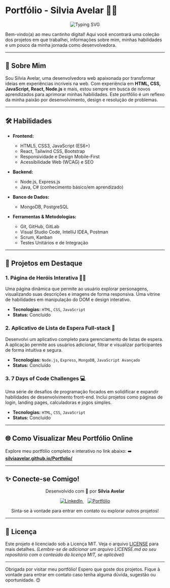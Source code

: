 # Portfólio - Silvia Avelar 👩‍💻

<p align="center">
  <img src="https://readme-typing-svg.herokuapp.com/?font=Righteous&size=35&color=Fira¢er=true&vCenter=true&width=650&height=70&duration=4000&lines=Olá!+Sou+a+Sílvia+Avelar...;Desenvolvedora+WEB...+Front-End...;Eternamente+Aprendendo...;Amante+de+Código+e+Café...;Confira+meus+links!+☕" alt="Typing SVG" />
</p>

Bem-vindo(a) ao meu cantinho digital! Aqui você encontrará uma coleção dos projetos em que trabalhei, informações sobre mim, minhas habilidades e um pouco da minha jornada como desenvolvedora.

---

## 🌟 Sobre Mim

Sou Silvia Avelar, uma desenvolvedora web apaixonada por transformar ideias em experiências incríveis na web. Com experiência em **HTML, CSS, JavaScript, React, Node.js** e mais, estou sempre em busca de novos aprendizados para aprimorar minhas habilidades. Este portfólio é um reflexo da minha paixão por desenvolvimento, design e resolução de problemas.

---

## 🛠️ Habilidades

-   **Frontend:**
    -   HTML5, CSS3, JavaScript (ES6+)
    -   React, Tailwind CSS, Bootstrap
    -   Responsividade e Design Mobile-First
    -   Acessibilidade Web (WCAG) e SEO

-   **Backend:**
    -   Node.js, Express.js
    -   Java, C# (conhecimento básico/em aprendizado)

-   **Banco de Dados:**
    -   MongoDB, PostgreSQL

-   **Ferramentas & Metodologias:**
    -   Git, GitHub, GitLab
    -   Visual Studio Code, IntelliJ IDEA, Postman
    -   Scrum, Kanban
    -   Testes Unitários e de Integração

---

## 🚀 Projetos em Destaque

### 1. Página de Heróis Interativa 🦸‍♂️
Uma página dinâmica que permite ao usuário explorar personagens, visualizando suas descrições e imagens de forma responsiva. Uma vitrine de habilidades em manipulação do DOM e design interativo.
-   **Tecnologias:** `HTML`, `CSS`, `JavaScript`
-   **Status:** Concluído

### 2. Aplicativo de Lista de Espera Full-stack 📝
Desenvolvi um aplicativo completo para gerenciamento de listas de espera. A aplicação permite aos usuários adicionar, filtrar e visualizar participantes de forma intuitiva e segura.
-   **Tecnologias:** `Node.js`, `Express`, `MongoDB`, `JavaScript Avançado`
-   **Status:** Concluído

### 3. 7 Days of Code Challenges 💻
Uma série de desafios de programação focados em solidificar e expandir habilidades de desenvolvimento front-end. Inclui projetos como páginas de login, landing pages, calculadoras e jogos simples.
-   **Tecnologias:** `HTML`, `CSS`, `JavaScript`
-   **Status:** Concluído

---

## 🌐 Como Visualizar Meu Portfólio Online

Explore meu portfólio completo e interativo no link abaixo:
➡️ **[silviaavelar.github.io/Portfolio/](https://silviaavelar.github.io/Portfolio/)**

---

## ✨ Conecte-se Comigo!

<p align="center">
  Desenvolvido com 💙 por <strong>Sílvia Avelar</strong>
</p>
<p align="center">
  <a href="https://www.linkedin.com/in/silvia-avelar/" target="_blank">
    <img src="https://img.shields.io/badge/-LinkedIn-%230077B5?style=for-the-badge&logo=linkedin&logoColor=white" alt="LinkedIn">
  </a>
    
  <a href="https://silviaavelar.github.io/Portfolio/" target="_blank">
    <img src="https://img.shields.io/badge/-Portfólio-FF4081?style=for-the-badge&logo=vercel&logoColor=white" alt="Portfólio">
  </a>
</p>
<p align="center">
  Sinta-se à vontade para entrar em contato ou explorar outros projetos!
</p>

---

## 📜 Licença

Este projeto é licenciado sob a Licença MIT. Veja o arquivo [LICENSE](LICENSE.md) para mais detalhes.
*(Lembre-se de adicionar um arquivo LICENSE.md ao seu repositório com o conteúdo da licença MIT, se aplicável)*

---

Obrigada por visitar meu portfólio! Espero que goste dos projetos. Fique à vontade para entrar em contato caso tenha alguma dúvida, sugestão ou oportunidade. 😊